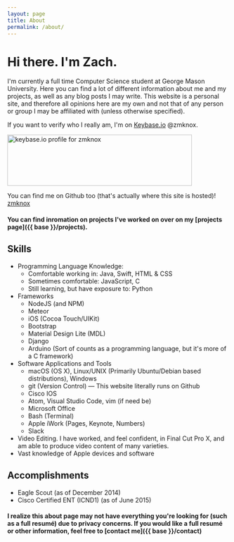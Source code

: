 ```yaml
---
layout: page
title: About
permalink: /about/
---
```


# Hi there. I'm Zach.

I'm currently a full time Computer Science student at George Mason University. Here you can find
a lot of different information about me and my projects, as well as any blog posts I may write. This website is a personal site, and therefore all opinions here are my own and not that of any person or group I may be affiliated with (unless otherwise specified).

If you want to verify who I really am, I'm on [Keybase.io](https://keybase.io/) @zmknox.

<a href="https://keybase.io/zmknox"><img src="https://keybase.onlineth.com/zmknox.png?theme=dark" width="420" height="116" alt="keybase.io profile for zmknox"></a>

You can find me on Github too (that's actually where this site is hosted)!
[<i class="fab fa-github"></i> zmknox](https://github.com/zmknox)

#### You can find inromation on projects I've worked on over on my [projects page]({{ base }}/projects).
## Skills

-   Programming Language Knowledge:
    -   Comfortable working in: Java, Swift, HTML & CSS
    -   Sometimes comfortable: JavaScript, C
    -   Still learning, but have exposure to: Python
-   Frameworks
    -   NodeJS (and NPM)
    -   Meteor
    -   iOS (Cocoa Touch/UIKit)
    -   Bootstrap
    -   Material Design Lite (MDL)
    -   Django
    -   Arduino (Sort of counts as a programming language, but it's more of a C framework)
-   Software Applications and Tools
    -   macOS (OS X), Linux/UNIX (Primarily Ubuntu/Debian based distributions), Windows
    -   git (Version Control) — This website literally runs on Github
    -   Cisco IOS
    -   Atom, Visual Studio Code, vim (if need be)
    -   Microsoft Office
    -   Bash (Terminal)
    -   Apple iWork (Pages, Keynote, Numbers)
    -   Slack
-   Video Editing. I have worked, and feel confident, in Final Cut Pro X, and am able to produce video content of many varieties.
-   Vast knowledge of Apple devices and software

## Accomplishments

-   Eagle Scout (as of December 2014)
-   Cisco Certified ENT (ICND1) (as of June 2015)

#### I realize this about page may not have everything you're looking for (such as a full resumé) due to privacy concerns. If you would like a full resumé or other information, feel free to [contact me]({{ base }}/contact)